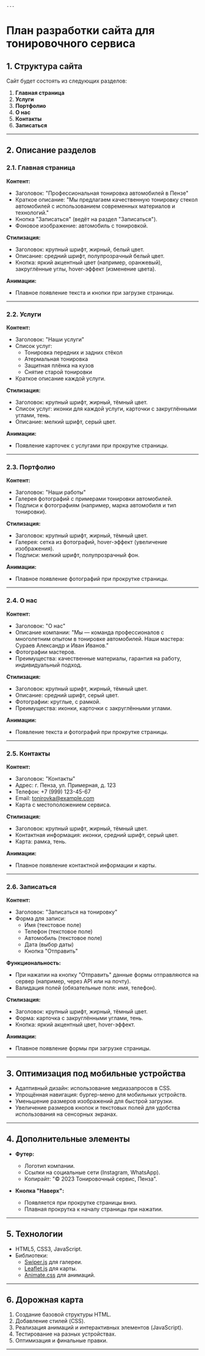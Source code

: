     ---

# План разработки сайта для тонировочного сервиса

## 1. Структура сайта
Сайт будет состоять из следующих разделов:
1. **Главная страница**
2. **Услуги**
3. **Портфолио**
4. **О нас**
5. **Контакты**
6. **Записаться**

---

## 2. Описание разделов

### 2.1. Главная страница
**Контент:**
- Заголовок: "Профессиональная тонировка автомобилей в Пензе"
- Краткое описание: "Мы предлагаем качественную тонировку стекол автомобилей с использованием современных материалов и технологий."
- Кнопка "Записаться" (ведёт на раздел "Записаться").
- Фоновое изображение: автомобиль с тонировкой.

**Стилизация:**
- Заголовок: крупный шрифт, жирный, белый цвет.
- Описание: средний шрифт, полупрозрачный белый цвет.
- Кнопка: яркий акцентный цвет (например, оранжевый), закруглённые углы, hover-эффект (изменение цвета).

**Анимации:**
- Плавное появление текста и кнопки при загрузке страницы.

---

### 2.2. Услуги
**Контент:**
- Заголовок: "Наши услуги"
- Список услуг:
  - Тонировка передних и задних стёкол
  - Атермальная тонировка
  - Защитная плёнка на кузов
  - Снятие старой тонировки
- Краткое описание каждой услуги.

**Стилизация:**
- Заголовок: крупный шрифт, жирный, тёмный цвет.
- Список услуг: иконки для каждой услуги, карточки с закруглёнными углами, тень.
- Описание: мелкий шрифт, серый цвет.

**Анимации:**
- Появление карточек с услугами при прокрутке страницы.

---

### 2.3. Портфолио
**Контент:**
- Заголовок: "Наши работы"
- Галерея фотографий с примерами тонировки автомобилей.
- Подписи к фотографиям (например, марка автомобиля и тип тонировки).

**Стилизация:**
- Заголовок: крупный шрифт, жирный, тёмный цвет.
- Галерея: сетка из фотографий, hover-эффект (увеличение изображения).
- Подписи: мелкий шрифт, полупрозрачный фон.

**Анимации:**
- Плавное появление фотографий при прокрутке страницы.

---

### 2.4. О нас
**Контент:**
- Заголовок: "О нас"
- Описание компании: "Мы — команда профессионалов с многолетним опытом в тонировке автомобилей. Наши мастера: Сураев Александр и Иван Иванов."
- Фотографии мастеров.
- Преимущества: качественные материалы, гарантия на работу, индивидуальный подход.

**Стилизация:**
- Заголовок: крупный шрифт, жирный, тёмный цвет.
- Описание: средний шрифт, серый цвет.
- Фотографии: круглые, с рамкой.
- Преимущества: иконки, карточки с закруглёнными углами.

**Анимации:**
- Появление текста и фотографий при прокрутке страницы.

---

### 2.5. Контакты
**Контент:**
- Заголовок: "Контакты"
- Адрес: г. Пенза, ул. Примерная, д. 123
- Телефон: +7 (999) 123-45-67
- Email: tonirovka@example.com
- Карта с местоположением сервиса.

**Стилизация:**
- Заголовок: крупный шрифт, жирный, тёмный цвет.
- Контактная информация: иконки, средний шрифт, серый цвет.
- Карта: рамка, тень.

**Анимации:**
- Плавное появление контактной информации и карты.

---

### 2.6. Записаться
**Контент:**
- Заголовок: "Записаться на тонировку"
- Форма для записи:
  - Имя (текстовое поле)
  - Телефон (текстовое поле)
  - Автомобиль (текстовое поле)
  - Дата (выбор даты)
  - Кнопка "Отправить"

**Функциональность:**
- При нажатии на кнопку "Отправить" данные формы отправляются на сервер (например, через API или на почту).
- Валидация полей (обязательные поля: имя, телефон).

**Стилизация:**
- Заголовок: крупный шрифт, жирный, тёмный цвет.
- Форма: карточка с закруглёнными углами, тень.
- Кнопка: яркий акцентный цвет, hover-эффект.

**Анимации:**
- Плавное появление формы при загрузке страницы.

---

## 3. Оптимизация под мобильные устройства
- Адаптивный дизайн: использование медиазапросов в CSS.
- Упрощённая навигация: бургер-меню для мобильных устройств.
- Уменьшение размеров изображений для быстрой загрузки.
- Увеличение размеров кнопок и текстовых полей для удобства использования на сенсорных экранах.

---

## 4. Дополнительные элементы
- **Футер:**
  - Логотип компании.
  - Ссылки на социальные сети (Instagram, WhatsApp).
  - Копирайт: "© 2023 Тонировочный сервис, Пенза".

- **Кнопка "Наверх":**
  - Появляется при прокрутке страницы вниз.
  - Плавная прокрутка к началу страницы при нажатии.

---

## 5. Технологии
- HTML5, CSS3, JavaScript.
- Библиотеки:
  - [Swiper.js](https://swiperjs.com/) для галереи.
  - [Leaflet.js](https://leafletjs.com/) для карты.
  - [Animate.css](https://animate.style/) для анимаций.

---

## 6. Дорожная карта
1. Создание базовой структуры HTML.
2. Добавление стилей (CSS).
3. Реализация анимаций и интерактивных элементов (JavaScript).
4. Тестирование на разных устройствах.
5. Оптимизация и финальные правки.

---
